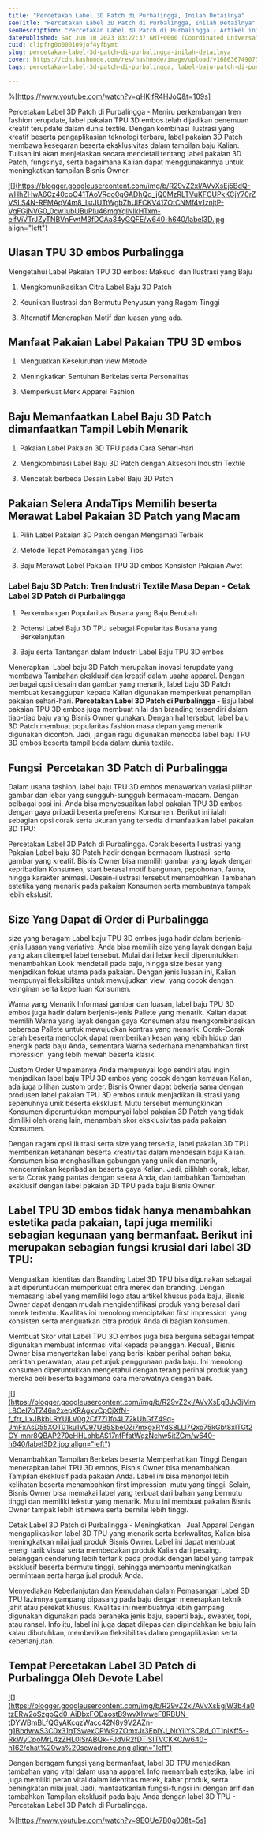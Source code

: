 ```yaml
---
title: "Percetakan Label 3D Patch di Purbalingga, Inilah Detailnya"
seoTitle: "Percetakan Label 3D Patch di Purbalingga, Inilah Detailnya"
seoDescription: "Percetakan Label 3D Patch di Purbalingga - Artikel ini Ialah Rekomendasi dengan lengkap yang Devote.Labels Tulis Perihal Jasa Cetak Label 3D Patch"
datePublished: Sat Jun 10 2023 03:27:37 GMT+0000 (Coordinated Universal Time)
cuid: clipfrg0o000109jof4yfbymt
slug: percetakan-label-3d-patch-di-purbalingga-inilah-detailnya
cover: https://cdn.hashnode.com/res/hashnode/image/upload/v1686367490750/eb33630c-be0e-439f-b127-786a2bf183f8.jpeg
tags: percetakan-label-3d-patch-di-purbalingga, label-baju-patch-di-purbalingga, label-baju-jersey-purbalingga

---
```


%[https://www.youtube.com/watch?v=qHKifR4HJoQ&t=109s] 

Percetakan Label 3D Patch di Purbalingga - Meniru perkembangan tren fashion terupdate, label pakaian TPU 3D embos telah dijadikan penemuan kreatif terupdate dalam dunia textile. Dengan kombinasi ilustrasi yang kreatif beserta pengaplikasian teknologi terbaru, label pakaian 3D Patch membawa kesegaran beserta eksklusivitas dalam tampilan baju Kalian. Tulisan ini akan menjelaskan secara mendetail tentang label pakaian 3D Patch, fungsinya, serta bagaimana Kalian dapat menggunakannya untuk meningkatkan tampilan Bisnis Owner.

[![](https://blogger.googleusercontent.com/img/b/R29vZ2xl/AVvXsEj5BdQ-wHhZHwA6Cz40cpO41TAoVRgo0gGADhQq_jQ0MzRLTVuKFCUPkKCjY70rZVSLS4N-REMAqV4m8_IstJUTtWgbZhUlFCKV41ZOtCNMf4v1znjtP-VgFGjNVG0_0cw1ubUBuPIu46mgYqlNIkHTxm-eifViVTrJZyTNBVnFwtM3fDCAa34yGQFE/w640-h640/label3D.jpg align="left")](https://blogger.googleusercontent.com/img/b/R29vZ2xl/AVvXsEj5BdQ-wHhZHwA6Cz40cpO41TAoVRgo0gGADhQq_jQ0MzRLTVuKFCUPkKCjY70rZVSLS4N-REMAqV4m8_IstJUTtWgbZhUlFCKV41ZOtCNMf4v1znjtP-VgFGjNVG0_0cw1ubUBuPIu46mgYqlNIkHTxm-eifViVTrJZyTNBVnFwtM3fDCAa34yGQFE/s900/label3D.jpg)

## Ulasan TPU 3D embos Purbalingga

Mengetahui Label Pakaian TPU 3D embos: Maksud  dan Ilustrasi yang Baju

1. Mengkomunikasikan Citra Label Baju 3D Patch
    
2. Keunikan Ilustrasi dan Bermutu Penyusun yang Ragam Tinggi
    
3. Alternatif Menerapkan Motif dan luasan yang ada.
    

## Manfaat Pakaian Label Pakaian TPU 3D embos

1. Menguatkan Keseluruhan view Metode
    
2. Meningkatkan Sentuhan Berkelas serta Personalitas
    
3. Memperkuat Merk Apparel Fashion
    

## Baju Memanfaatkan Label Baju 3D Patch dimanfaatkan Tampil Lebih Menarik

1. Pakaian Label Pakaian 3D TPU pada Cara Sehari-hari
    
2. Mengkombinasi Label Baju 3D Patch dengan Aksesori Industri Textile
    
3. Mencetak berbeda Desain Label Baju 3D Patch
    

## Pakaian Selera AndaTips Memilih beserta Merawat Label Pakaian 3D Patch yang Macam

1. Pilih Label Pakaian 3D Patch dengan Mengamati Terbaik
    
2. Metode Tepat Pemasangan yang Tips
    
3. Baju Merawat Label Pakaian TPU 3D embos Konsisten Pakaian Awet
    

### Label Baju 3D Patch: Tren Industri Textile Masa Depan - Cetak Label 3D Patch di Purbalingga

1. Perkembangan Popularitas Busana yang Baju Berubah
    
2. Potensi Label Baju 3D TPU sebagai Popularitas Busana yang Berkelanjutan
    
3. Baju serta Tantangan dalam Industri Label Baju TPU 3D embos
    

Menerapkan: Label baju 3D Patch merupakan inovasi terupdate yang membawa Tambahan eksklusif dan kreatif dalam usaha apparel. Dengan berbagai opsi desain dan gambar yang menarik, label baju 3D Patch membuat kesanggupan kepada Kalian digunakan memperkuat penampilan pakaian sehari-hari. **Percetakan Label 3D Patch di Purbalingga -** Baju label pakaian TPU 3D embos juga membuat nilai dan branding tersendiri dalam tiap-tiap baju yang Bisnis Owner gunakan. Dengan hal tersebut, label baju 3D Patch membuat popularitas fashion masa depan yang menarik digunakan dicontoh. Jadi, jangan ragu digunakan mencoba label baju TPU 3D embos beserta tampil beda dalam dunia textile.

## Fungsi  Percetakan 3D Patch di Purbalingga

Dalam usaha fashion, label baju TPU 3D embos menawarkan variasi pilihan gambar dan lebar yang sungguh-sungguh bermacam-macam. Dengan pelbagai opsi ini, Anda bisa menyesuaikan label pakaian TPU 3D embos dengan gaya pribadi beserta preferensi Konsumen. Berikut ini ialah sebagian opsi corak serta ukuran yang tersedia dimanfaatkan label pakaian 3D TPU:

Percetakan Label 3D Patch di Purbalingga. Corak beserta Ilustrasi yang Pakaian Label baju 3D Patch hadir dengan bermacam Ilustrasi  serta gambar yang kreatif. Bisnis Owner bisa memilih gambar yang layak dengan kepribadian Konsumen, start berasal motif bangunan, pepohonan, fauna, hingga karakter animasi. Desain-ilustrasi tersebut menambahkan Tambahan estetika yang menarik pada pakaian Konsumen serta membuatnya tampak lebih ekslusif.

## Size Yang Dapat di Order di Purbalingga

size yang beragam Label baju TPU 3D embos juga hadir dalam berjenis-jenis luasan yang variative. Anda bisa memilih size yang layak dengan baju yang akan ditempel label tersebut. Mulai dari lebar kecil diperuntukkan menambahkan Look mendetail pada baju, hingga size besar yang menjadikan fokus utama pada pakaian. Dengan jenis luasan ini, Kalian mempunyai fleksibilitas untuk mewujudkan view  yang cocok dengan keinginan serta keperluan Konsumen.

Warna yang Menarik Informasi gambar dan luasan, label baju TPU 3D embos juga hadir dalam berjenis-jenis Pallete yang menarik. Kalian dapat memilih Warna yang layak dengan gaya Konsumen atau mengkombinasikan beberapa Pallete untuk mewujudkan kontras yang menarik. Corak-Corak cerah beserta mencolok dapat memberikan kesan yang lebih hidup dan energik pada baju Anda, sementara Warna sederhana menambahkan first impression  yang lebih mewah beserta klasik.

Custom Order Umpamanya Anda mempunyai logo sendiri atau ingin menjadikan label baju TPU 3D embos yang cocok dengan kemauan Kalian, ada juga pilihan custom order. Bisnis Owner dapat bekerja sama dengan produsen label pakaian TPU 3D embos untuk menjadikan ilustrasi yang sepenuhnya unik beserta eksklusif. Mutu tersebut memungkinkan Konsumen diperuntukkan mempunyai label pakaian 3D Patch yang tidak dimiliki oleh orang lain, menambah skor eksklusivitas pada pakaian Konsumen.

Dengan ragam opsi ilutrasi serta size yang tersedia, label pakaian 3D TPU memberikan ketahanan beserta kreativitas dalam mendesain baju Kalian. Konsumen bisa menghasilkan gabungan yang unik dan menarik, mencerminkan kepribadian beserta gaya Kalian. Jadi, pilihlah corak, lebar, serta Corak yang pantas dengan selera Anda, dan tambahkan Tambahan eksklusif dengan label pakaian 3D TPU pada baju Bisnis Owner.

## Label TPU 3D embos tidak hanya menambahkan estetika pada pakaian, tapi juga memiliki sebagian kegunaan yang bermanfaat. Berikut ini merupakan sebagian fungsi krusial dari label 3D TPU:

Menguatkan  identitas dan Branding Label 3D TPU bisa digunakan sebagai alat diperuntukkan memperkuat citra merek dan branding. Dengan memasang label yang memiliki logo atau artikel khusus pada baju, Bisnis Owner dapat dengan mudah mengidentifikasi produk yang berasal dari merek tertentu. Kwalitas ini menolong menciptakan first impression  yang konsisten serta menguatkan citra produk Anda di bagian konsumen.

Membuat Skor vital Label TPU 3D embos juga bisa berguna sebagai tempat digunakan membuat informasi vital kepada pelanggan. Kecuali, Bisnis Owner bisa menyertakan label yang berisi kabar perihal bahan baku, perintah perawatan, atau petunjuk penggunaan pada baju. Ini menolong konsumen diperuntukkan mengetahui dengan terang perihal produk yang mereka beli beserta bagaimana cara merawatnya dengan baik.

[![](https://blogger.googleusercontent.com/img/b/R29vZ2xl/AVvXsEgBJv3jMmL8CeI7oTZ46n2xepXRAgxvCpCjXfN-f_frr_LxJBkbLRYUjLV0g2Cf7Zl1fo4L72kUhGfZ49q-JmFxAsD55XOT01ku1VC97UB5SbeOZi7mxgxRYdS8LLl7Qxo75kGbt8xlTGt2CY-mnr8QBAP270eHHLbhbAS17nfFfatWqzNchw5itZGm/w640-h640/label3D2.jpg align="left")](https://blogger.googleusercontent.com/img/b/R29vZ2xl/AVvXsEgBJv3jMmL8CeI7oTZ46n2xepXRAgxvCpCjXfN-f_frr_LxJBkbLRYUjLV0g2Cf7Zl1fo4L72kUhGfZ49q-JmFxAsD55XOT01ku1VC97UB5SbeOZi7mxgxRYdS8LLl7Qxo75kGbt8xlTGt2CY-mnr8QBAP270eHHLbhbAS17nfFfatWqzNchw5itZGm/s900/label3D2.jpg)

Menambahkan Tampilan Berkelas beserta Memperhatikan Tinggi Dengan menerapkan label TPU 3D embos, Bisnis Owner bisa menambahkan Tampilan eksklusif pada pakaian Anda. Label ini bisa menonjol lebih kelihatan beserta menambahkan first impression  mutu yang tinggi. Selain, Bisnis Owner bisa memakai label yang terbuat dari bahan yang bermutu tinggi dan memiliki tekstur yang menarik. Mutu ini membuat pakaian Bisnis Owner tampak lebih istimewa serta bernilai lebih tinggi.

Cetak Label 3D Patch di Purbalingga - Meningkatkan   Jual Apparel Dengan mengaplikasikan label 3D TPU yang menarik serta berkwalitas, Kalian bisa meningkatkan nilai jual produk Bisnis Owner. Label ini dapat membuat energi tarik visual serta membedakan produk Kalian dari pesaing. pelanggan cenderung lebih tertarik pada produk dengan label yang tampak eksklusif beserta bermutu tinggi, sehingga membantu meningkatkan permintaan serta harga jual produk Anda.

Menyediakan Keberlanjutan dan Kemudahan dalam Pemasangan Label 3D TPU lazimnya gampang dipasang pada baju dengan menerapkan teknik jahit atau perekat khusus. Kwalitas ini membuatnya lebih gampang digunakan digunakan pada beraneka jenis baju, seperti baju, sweater, topi, atau ransel. Info itu, label ini juga dapat dilepas dan dipindahkan ke baju lain kalau dibutuhkan, memberikan fleksibilitas dalam pengaplikasian serta keberlanjutan.

## Tempat Percetakan Label 3D Patch di Purbalingga Oleh Devote Label

[![](https://blogger.googleusercontent.com/img/b/R29vZ2xl/AVvXsEgjW3b4a0tzERw2oSzgpQd0-AiDbxFODaostB9wvXIwweF8RBUN-tDYWBmBLfQGyAKcqzWacc42N8y9V2AZn-g1BbdwwS3C0x31gTSwexCPW9zZOmxJr3EplYJ_NrYiIYSCRd_0T1plKff5--RkWyCpoMrL4zZHL0ISrABQk-FJdVR2fDTISITVCKKC/w640-h162/chat%20wa%20sewadrone.png align="left")](https://wa.me/+6287838865004?text=Permisi%2C%20kak%20mau%20nanya%20tentang%20label%2C%20dapat%20informasi%20dari%20devotelabels.web.id)

Dengan beragam fungsi yang bermanfaat, label 3D TPU menjadikan tambahan yang vital dalam usaha apparel. Info menambah estetika, label ini juga memiliki peran vital dalam identitas merek, kabar produk, serta peningkatan nilai jual. Jadi, manfaatkanlah fungsi-fungsi ini dengan arif dan tambahkan Tampilan eksklusif pada baju Anda dengan label 3D TPU - Percetakan Label 3D Patch di Purbalingga.

%[https://www.youtube.com/watch?v=9EOUe7B0g00&t=5s]